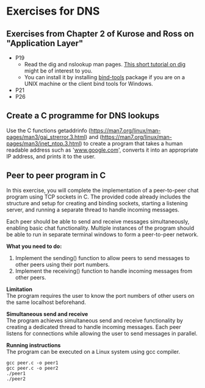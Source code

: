 # Exercises for DNS

## Exercises from Chapter 2 of Kurose and Ross on "Application Layer"
* P19
  * Read the dig and nslookup man pages. [This short tutorial on dig](https://www.linode.com/docs/networking/dns/use-dig-to-perform-manual-dns-queries/) might be of interest to you.
  * You can install it by installing [bind-tools](http://www.isc.org/downloads/bind/) package if you are on a UNIX machine or the client bind tools for Windows. 
* P21
* P26

## Create a C programme for DNS lookups
Use the C functions getaddrinfo (https://man7.org/linux/man-pages/man3/gai_strerror.3.html) and (https://man7.org/linux/man-pages/man3/inet_ntop.3.html) to create a program that takes a human readable address such as 'www.google.com', converts it into an appropriate IP address, and prints it to the user.

## Peer to peer program in C
In this exercise, you will complete the implementation of a peer-to-peer chat program using TCP sockets in C. The provided code already includes the structure and setup for creating and binding sockets, starting a listening server, and running a separate thread to handle incoming messages.

Each peer should be able to send and receive messages simultaneously, enabling basic chat functionality. Multiple instances of the program should be able to run in separate terminal windows to form a peer-to-peer network.

**What you need to do:**
1. Implement the sending() function to allow peers to send messages to other peers using their port numbers.
2. Implement the receiving() function to handle incoming messages from other peers.

**Limitation**  <br>
The program requires the user to know the port numbers of other users on the same localhost beforehand. 

**Simultaneous send and receive** <br>
The program achieves simultaneous send and receive functionality by creating a dedicated thread to handle incoming messages. Each peer listens for connections while allowing the user to send messages in parallel.

**Running instructions** <br>
The program can be executed on a Linux system using gcc compiler.

```
gcc peer.c -o peer1
gcc peer.c -o peer2
./peer1
./peer2
```
